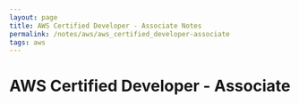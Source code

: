 ```yaml
---
layout: page
title: AWS Certified Developer - Associate Notes
permalink: /notes/aws/aws_certified_developer-associate
tags: aws
---
```

# AWS Certified Developer - Associate
